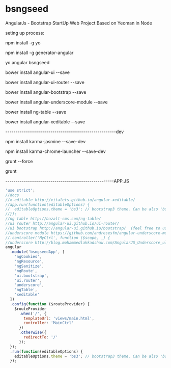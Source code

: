 bsngseed
========

AngularJs - Bootstrap StartUp Web Project Based on Yeoman in Node


seting up process:


npm install -g yo


npm install -g generator-angular


yo angular bsngseed


bower install angular-ui --save


bower install angular-ui-router --save


bower install angular-bootstrap --save


bower install angular-underscore-module --save


bower install ng-table --save


bower install angular-xeditable --save


------------------------------------------------------dev


npm install karma-jasmine --save-dev


npm install karma-chrome-launcher --save-dev


grunt --force


grunt


-----------------------------------------------------APP.JS


```javascript
'use strict';
//docs 
//x-editable http://vitalets.github.io/angular-xeditable/
//app.run(function(editableOptions) {
//  editableOptions.theme = 'bs3'; // bootstrap3 theme. Can be also 'bs2', 'default'
//});
//ng table http://bazalt-cms.com/ng-table/
//ui router http://angular-ui.github.io/ui-router/
//ui bootstrap http://angular-ui.github.io/bootstrap/  (feel free to use anything from here)
//underscore module https://github.com/andresesfm/angular-underscore-module
//.controller('MyCtrl', function ($scope, _) {
//underscore http://blog.mohammedlakkadshaw.com/AngularJS_Underscore_ultimate_web_development.html#.U0mARvldWTo
angular
  .module('bsngseedApp', [
    'ngCookies',
    'ngResource',
    'ngSanitize',
    'ngRoute',
    'ui.bootstrap',
    'ui.router',
    'underscore',
    'ngTable',
    'xeditable'
  ])
  .config(function ($routeProvider) {
    $routeProvider
      .when('/', {
        templateUrl: 'views/main.html',
        controller: 'MainCtrl'
      })
      .otherwise({
        redirectTo: '/'
      });
  });
  .run(function(editableOptions) {
    editableOptions.theme = 'bs3'; // bootstrap3 theme. Can be also 'bs2', 'default'
  });

```
